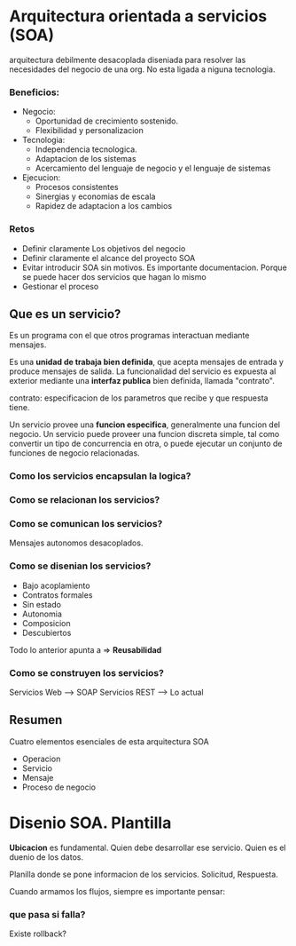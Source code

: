 # Arquitectura orientada a servicios (SOA)

arquitectura debilmente desacoplada diseniada para resolver las necesidades del negocio de una org. No esta ligada a niguna tecnologia.

### Beneficios:
- Negocio:
    - Oportunidad de crecimiento sostenido. 
    - Flexibilidad y personalizacion
- Tecnologia:
    - Independencia tecnologica.
    - Adaptacion de los sistemas
    - Acercamiento del lenguaje de negocio y el lenguaje de sistemas 
- Ejecucion:
    - Procesos consistentes
    - Sinergias y economias de escala
    - Rapidez de adaptacion a los cambios


### Retos

- Definir claramente Los objetivos del negocio
- Definir claramente el alcance del proyecto SOA
- Evitar introducir SOA sin motivos. Es importante documentacion. Porque se puede hacer dos servicios que hagan lo mismo
- Gestionar el proceso

## Que es un servicio?

Es un programa con el que otros programas interactuan mediante mensajes.

Es una **unidad de trabaja bien definida**, que acepta mensajes de entrada y produce mensajes de salida. La funcionalidad del servicio es expuesta al exterior mediante una **interfaz publica** bien definida, llamada "contrato".

contrato: especificacion de los parametros que recibe y que respuesta tiene.

Un servicio provee una **funcion especifica**, generalmente una funcion del negocio. Un servicio puede proveer una funcion discreta simple, tal como convertir un tipo de concurrencia en otra, o puede ejecutar un conjunto de funciones de negocio relacionadas.


### Como los servicios encapsulan la logica? 

### Como se relacionan los servicios? 

### Como se comunican los servicios? 

Mensajes autonomos desacoplados. 

### Como se disenian los servicios? 

- Bajo acoplamiento
- Contratos formales
- Sin estado
- Autonomia
- Composicion
- Descubiertos

Todo lo anterior apunta a => **Reusabilidad**


### Como se construyen los servicios? 

Servicios Web --> SOAP
Servicios REST --> Lo actual

## Resumen

Cuatro elementos esenciales de esta arquitectura SOA

* Operacion 
* Servicio 
* Mensaje 
* Proceso de negocio 


# Disenio SOA. Plantilla

**Ubicacion** es fundamental. Quien debe desarrollar ese servicio. Quien es el duenio de los datos.

Planilla donde se pone informacion de los servicios.
Solicitud, Respuesta.


Cuando armamos los flujos, siempre es importante pensar:
### **que pasa si falla?**
Existe rollback?

